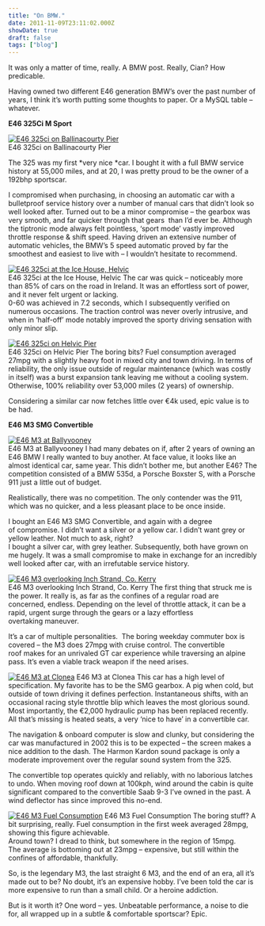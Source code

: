 ```yaml
---
title: "On BMW."
date: 2011-11-09T23:11:02.000Z
showDate: true
draft: false
tags: ["blog"]
---
```



It was only a matter of time, really. A BMW post. Really, Cian? How predicable.

Having owned two different E46 generation BMW’s over the past number of years, I think it’s worth putting some thoughts to paper. Or a MySQL table – whatever.

**E46 325Ci M Sport**

<span class="wp-caption alignright" id="attachment_49" style="width: 310px">[![](http://res.cloudinary.com/cianclarke/image/upload/h_199,w_300/v1382804343/MG_0336_axjyrd.jpg "E46 325ci on Ballinacourty Pier")](http://res.cloudinary.com/cianclarke/image/upload/v1382804343/MG_0336_axjyrd.jpg)  
E46 325ci on Ballinacourty Pier

</span>
The 325 was my first *very nice *car. I bought it with a full BMW service history at 55,000 miles, and at 20, I was pretty proud to be the owner of a 192bhp sportscar.

I compromised when purchasing, in choosing an automatic car with a bulletproof service history over a number of manual cars that didn’t look so well looked after. Turned out to be a minor compromise – the gearbox was very smooth, and far quicker through that gears  than I’d ever be. Although the tiptronic mode always felt pointless, ‘sport mode’ vastly improved throttle response & shift speed. Having driven an extensive number of automatic vehicles, the BMW’s 5 speed automatic proved by far the smoothest and easiest to live with – I wouldn’t hesitate to recommend.

<span class="wp-caption alignleft" id="attachment_46" style="width: 310px">[![](http://res.cloudinary.com/cianclarke/image/upload/h_198,w_300/v1382804345/ext3_f1vvh4.jpg "E46 325ci at the Ice House, Helvic")](http://res.cloudinary.com/cianclarke/image/upload/v1382804345/ext3_f1vvh4.jpg)  
E46 325ci at the Ice House, Helvic
</span>
The car was quick – noticeably more than 85% of cars on the road in Ireland. It was an effortless sort of power, and it never felt urgent or lacking.  
 0-60 was achieved in 7.2 seconds, which I subsequently verified on numerous occasions. The traction control was never overly intrusive, and when in ‘half-off’ mode notably improved the sporty driving sensation with only minor slip.

<span class="wp-caption alignright" id="attachment_45" style="width: 310px">[![](http://res.cloudinary.com/cianclarke/image/upload/h_199,w_300/v1382804346/ext1_hmpvmm.jpg "E46 325ci on Helvic Pier")](http://res.cloudinary.com/cianclarke/image/upload/v1382804346/ext1_hmpvmm.jpg)  
E46 325ci on Helvic Pier
</span>
The boring bits? Fuel consumption averaged 27mpg with a slightly heavy foot in mixed city and town driving. In terms of reliability, the only issue outside of regular maintenance (which was costly in itself) was a burst expansion tank leaving me without a cooling system.  
 Otherwise, 100% reliability over 53,000 miles (2 years) of ownership.

Considering a similar car now fetches little over €4k used, epic value is to be had.

**E46 M3 SMG Convertible**

<span class="wp-caption alignleft" id="attachment_69" style="width: 160px">[![](http://res.cloudinary.com/cianclarke/image/upload/c_crop,h_968,w_968,x_164,y_0/h_150,w_150/v1382804331/photo-2_wdirer.jpg "E46 M3 at Ballyvooney")](http://res.cloudinary.com/cianclarke/image/upload/v1382804331/photo-2_wdirer.jpg)  
E46 M3 at Ballyvooney
</span>
I had many debates on if, after 2 years of owning an E46 BMW I really wanted to buy another. At face value, it looks like an almost identical car, same year. This didn’t bother me, but another E46? The competition consisted of a BMW 535d, a Porsche Boxster S, with a Porsche 911 just a little out of budget.

Realistically, there was no competition. The only contender was the 911, which was no quicker, and a less pleasant place to be once inside.

I bought an E46 M3 SMG Convertible, and again with a degree of compromise. I didn’t want a silver or a yellow car. I didn’t want grey or yellow leather. Not much to ask, right?  
 I bought a silver car, with grey leather. Subsequently, both have grown on me hugely. It was a small compromise to make in exchange for an incredibly well looked after car, with an irrefutable service history.

<span class="wp-caption alignright" id="attachment_42" style="width: 310px">[![](http://res.cloudinary.com/cianclarke/image/upload/h_172,w_300/v1382804352/IMG_0097_grpbfx.jpg "E46 M3 overlooking Inch Strand, Co. Kerry")](http://res.cloudinary.com/cianclarke/image/upload/v1382804352/IMG_0097_grpbfx.jpg)  
E46 M3 overlooking Inch Strand, Co. Kerry
</span>
The first thing that struck me is the power. It really is, as far as the confines of a regular road are concerned, endless. Depending on the level of throttle attack, it can be a rapid, urgent surge through the gears or a lazy effortless overtaking maneuver.

It’s a car of multiple personalities.  The boring weekday commuter box is covered – the M3 does 27mpg with cruise control. The convertible roof makes for an unrivaled GT car experience while traversing an alpine pass. It’s even a viable track weapon if the need arises.

<span class="wp-caption alignright" id="attachment_50" style="width: 209px">[![](http://res.cloudinary.com/cianclarke/image/upload/h_300,w_199/v1382804342/IMG_7699_pegxtl.jpg "E46 M3 at Clonea")](http://res.cloudinary.com/cianclarke/image/upload/v1382804342/IMG_7699_pegxtl.jpg)
E46 M3 at Clonea
</span>
This car has a high level of specification. My favorite has to be the SMG gearbox. A pig when cold, but outside of town driving it defines perfection. Instantaneous shifts, with an occasional racing style throttle blip which leaves the most glorious sound. Most importantly, the €2,000 hydraulic pump has been replaced recently.  
 All that’s missing is heated seats, a very ‘nice to have’ in a convertible car.

The navigation & onboard computer is slow and clunky, but considering the car was manufactured in 2002 this is to be expected – the screen makes a nice addition to the dash. The Harmon Kardon sound package is only a moderate improvement over the regular sound system from the 325.

The convertible top operates quickly and reliably, with no laborious latches to undo. When moving roof down at 100kph, wind around the cabin is quite significant compared to the convertible Saab 9-3 I’ve owned in the past. A wind deflector has since improved this no-end.

<span class="wp-caption alignleft" id="attachment_41" style="width: 310px">[![](http://res.cloudinary.com/cianclarke/image/upload/h_189,w_300/v1382804354/IMG_0110_yndjiq.jpg "E46 M3 Fuel Consumption")](http://res.cloudinary.com/cianclarke/image/upload/v1382804354/IMG_0110_yndjiq.jpg)
E46 M3 Fuel Consumption
</span>
The boring stuff? A bit surprising, really. Fuel consumption in the first week averaged 28mpg, showing this figure achievable.  
 Around town? I dread to think, but somewhere in the region of 15mpg.  
 The average is bottoming out at 23mpg – expensive, but still within the confines of affordable, thankfully.

So, is the legendary M3, the last straight 6 M3, and the end of an era, all it’s made out to be? No doubt, it’s an expensive hobby. I’ve been told the car is more expensive to run than a small child. Or a heroine addiction.

But is it worth it? One word – yes. Unbeatable performance, a noise to die for, all wrapped up in a subtle & comfortable sportscar? Epic.



